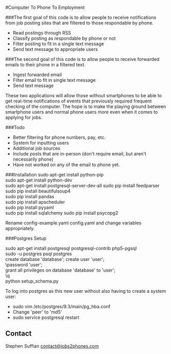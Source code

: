 #Computer To Phone To Employment

###The first goal of this code is to allow people to receive notifications from job posting sites that are filtered to those respondable by phone.
-  Read postings through RSS
-  Classify posting as respondable by phone or not
-  Filter posting to fit in a single text message
-  Send text message to appropriate users

###The second goal of this code is to allow people to receive forwarded emails to their phone in a filtered text.

-  Ingest forwarded email
-  Filter email to fit in single text message
-  Send text message

These two applications will allow those without smartphones to be able to get real-time notifications of events that previously required frequent checking of the computer. The hope is to make the playing ground between smartphone users and normal phone users more even when it comes to applying for jobs.

###Todo
-  Better filtering for phone numbers, pay, etc.
-  System for inputting users
-  Additional job sources
-  Include posts that are in-person (don't require email, but aren't necessarily phone)
-  Have not worked on any of the email to phone yet.

###Installation
sudo apt-get install python-pip  
sudo apt-get install python-dev  
sudo apt-get install postgresql-server-dev-all 
sudo pip install feedparser  
sudo pip install beautifulsoup4  
sudo pip install pandas  
sudo pip install apscheduler  
sudo pip install pyyaml  
sudo pip install sqlalchemy
sudo pip install psycopg2

Rename config-example.yaml config.yaml and change variables appropriately.  

###Postgres Setup

sudo apt-get install postgresql postgresql-contrib php5-pgsql  
sudo -u postgres psql postgres  
create database 'database';
create user 'user';  
\password 'user';  
grant all privileges on database 'database' to 'user';  
\q  
python setup_schema.py  

To log into postgres as this new user without also having to create a system user:
- sudo vim /etc/postgres/9.3/main/pg_hba.conf
- Change 'peer' to 'md5'
- sudo service postgresql restart

## Contact
Stephen Suffian
contact@jobs2phones.com
